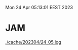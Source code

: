 Mon 24 Apr 05:13:01 EEST 2023
# JAM
<a href='./cache/202304/24_05.log'>./cache/202304/24_05.log</a>
